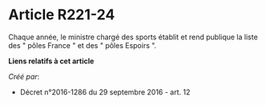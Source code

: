 # Article R221-24

Chaque année, le ministre chargé des sports établit et rend publique la liste des " pôles France " et des " pôles Espoirs ".

**Liens relatifs à cet article**

_Créé par_:

  - Décret n°2016-1286 du 29 septembre 2016 - art. 12
